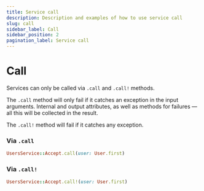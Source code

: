 ```yaml
---
title: Service call
description: Description and examples of how to use service call
slug: call
sidebar_label: Call
sidebar_position: 2
pagination_label: Service call
---
```


# Call

Services can only be called via `.call` and `.call!` methods.

The `.call` method will only fail if it catches an exception in the input arguments. Internal and output attributes, as well as methods for failures — all this will be collected in the result.

The `.call!` method will fail if it catches any exception.

### Via `.call`

```ruby
UsersService::Accept.call(user: User.first)
```

### Via `.call!`

```ruby
UsersService::Accept.call!(user: User.first)
```
